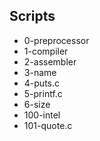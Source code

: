 ## Scripts
- 0-preprocessor
- 1-compiler
- 2-assembler
- 3-name
- 4-puts.c
- 5-printf.c
- 6-size
- 100-intel
- 101-quote.c
